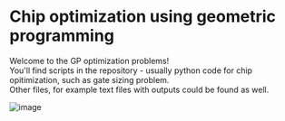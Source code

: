 # Chip optimization using geometric programming 

Welcome to the GP optimization problems!  
You'll find scripts in the repository - usually python code for chip opitimization, such as gate sizing problem.  
Other files, for example text files with outputs could be found as well.  

![image](https://user-images.githubusercontent.com/87597050/127020950-2df3ad59-f8e8-4fce-9927-eb379a01f443.png)
